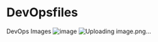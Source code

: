 # DevOpsfiles
DevOps Images
![image](https://github.com/kln12/DevOpsfiles/assets/58560303/a684971d-e88a-4fa3-960f-f420a23280b8)
![Uploading image.png…]()

